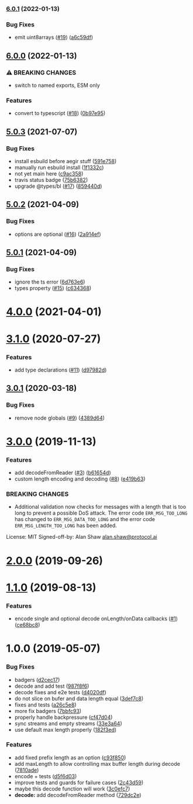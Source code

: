 ### [6.0.1](https://github.com/alanshaw/it-length-prefixed/compare/v6.0.0...v6.0.1) (2022-01-13)


### Bug Fixes

* emit uint8arrays ([#19](https://github.com/alanshaw/it-length-prefixed/issues/19)) ([a6c59df](https://github.com/alanshaw/it-length-prefixed/commit/a6c59df6dab930ee23e7858e7ce7b43094b31efb))

## [6.0.0](https://github.com/alanshaw/it-length-prefixed/compare/v5.0.3...v6.0.0) (2022-01-13)


### ⚠ BREAKING CHANGES

* switch to named exports, ESM only

### Features

* convert to typescript ([#18](https://github.com/alanshaw/it-length-prefixed/issues/18)) ([0b97e95](https://github.com/alanshaw/it-length-prefixed/commit/0b97e95491cc6c68c39367ab70527c5c03f65bc6))

## [5.0.3](https://github.com/alanshaw/it-length-prefixed/compare/v5.0.2...v5.0.3) (2021-07-07)


### Bug Fixes

* install esbuild before aegir stuff ([591e758](https://github.com/alanshaw/it-length-prefixed/commit/591e758600ff13703b93cdb49f00c307311bdc01))
* manually run esbuild install ([1f1332c](https://github.com/alanshaw/it-length-prefixed/commit/1f1332cd479ceb0204740536f23ad375d5c3eb27))
* not yet main here ([c9ac358](https://github.com/alanshaw/it-length-prefixed/commit/c9ac3581b9c69f47fbfbf1ffed98811e235583db))
* travis status badge ([75b6382](https://github.com/alanshaw/it-length-prefixed/commit/75b6382903eb65a25bbc3deb37dfb5160bad38ce))
* upgrade @types/bl ([#17](https://github.com/alanshaw/it-length-prefixed/issues/17)) ([859440d](https://github.com/alanshaw/it-length-prefixed/commit/859440d1bf023a8aa1668b803efae89768081ae0))



## [5.0.2](https://github.com/alanshaw/it-length-prefixed/compare/v5.0.1...v5.0.2) (2021-04-09)


### Bug Fixes

* options are optional ([#16](https://github.com/alanshaw/it-length-prefixed/issues/16)) ([2a914ef](https://github.com/alanshaw/it-length-prefixed/commit/2a914efa323fb40b465ceb33c1b4ca6575d669b5))



## [5.0.1](https://github.com/alanshaw/it-length-prefixed/compare/v5.0.0...v5.0.1) (2021-04-09)


### Bug Fixes

* ignore the ts error ([6d763e6](https://github.com/alanshaw/it-length-prefixed/commit/6d763e688576660296f6c8aedbff1699b9951cd7))
* types property ([#15](https://github.com/alanshaw/it-length-prefixed/issues/15)) ([c634368](https://github.com/alanshaw/it-length-prefixed/commit/c634368c4788293be189a83301c92fd4d0910836))



# [4.0.0](https://github.com/alanshaw/it-length-prefixed/compare/v3.1.0...v4.0.0) (2021-04-01)



<a name="3.1.0"></a>
# [3.1.0](https://github.com/alanshaw/it-length-prefixed/compare/v3.0.1...v3.1.0) (2020-07-27)


### Features

* add type declarations ([#11](https://github.com/alanshaw/it-length-prefixed/issues/11)) ([d97982d](https://github.com/alanshaw/it-length-prefixed/commit/d97982d))



<a name="3.0.1"></a>
## [3.0.1](https://github.com/alanshaw/it-length-prefixed/compare/v3.0.0...v3.0.1) (2020-03-18)


### Bug Fixes

* remove node globals ([#9](https://github.com/alanshaw/it-length-prefixed/issues/9)) ([4389d64](https://github.com/alanshaw/it-length-prefixed/commit/4389d64))



<a name="3.0.0"></a>
# [3.0.0](https://github.com/alanshaw/it-length-prefixed/compare/v2.0.0...v3.0.0) (2019-11-13)


### Features

* add decodeFromReader ([#3](https://github.com/alanshaw/it-length-prefixed/issues/3)) ([b61654d](https://github.com/alanshaw/it-length-prefixed/commit/b61654d))
* custom length encoding and decoding ([#8](https://github.com/alanshaw/it-length-prefixed/issues/8)) ([e419b63](https://github.com/alanshaw/it-length-prefixed/commit/e419b63))


### BREAKING CHANGES

* Additional validation now checks for messages with a length that is too long to prevent a possible DoS attack. The error code `ERR_MSG_TOO_LONG` has changed to `ERR_MSG_DATA_TOO_LONG` and the error code `ERR_MSG_LENGTH_TOO_LONG` has been added.

License: MIT
Signed-off-by: Alan Shaw <alan.shaw@protocol.ai>



<a name="2.0.0"></a>
# [2.0.0](https://github.com/alanshaw/it-length-prefixed/compare/v1.1.0...v2.0.0) (2019-09-26)



<a name="1.1.0"></a>
# [1.1.0](https://github.com/alanshaw/it-length-prefixed/compare/v1.0.0...v1.1.0) (2019-08-13)


### Features

* encode single and optional decode onLength/onData callbacks ([#1](https://github.com/alanshaw/it-length-prefixed/issues/1)) ([ce68bc8](https://github.com/alanshaw/it-length-prefixed/commit/ce68bc8))



<a name="1.0.0"></a>
# 1.0.0 (2019-05-07)


### Bug Fixes

* badgers ([d2cec17](https://github.com/alanshaw/it-length-prefixed/commit/d2cec17))
* decode and add test ([987f8f6](https://github.com/alanshaw/it-length-prefixed/commit/987f8f6))
* decode fixes and e2e tests ([d4020df](https://github.com/alanshaw/it-length-prefixed/commit/d4020df))
* do not slice on bufer and data length equal ([3def7c8](https://github.com/alanshaw/it-length-prefixed/commit/3def7c8))
* fixes and tests ([a26c5e8](https://github.com/alanshaw/it-length-prefixed/commit/a26c5e8))
* more fix badgers ([7bbfc93](https://github.com/alanshaw/it-length-prefixed/commit/7bbfc93))
* properly handle backpressure ([cf47d04](https://github.com/alanshaw/it-length-prefixed/commit/cf47d04))
* sync streams and empty streams ([33e3a64](https://github.com/alanshaw/it-length-prefixed/commit/33e3a64))
* use default max length properly ([182f3ed](https://github.com/alanshaw/it-length-prefixed/commit/182f3ed))


### Features

* add fixed prefix length as an option ([c93f850](https://github.com/alanshaw/it-length-prefixed/commit/c93f850))
* add maxLength to allow controlling max buffer length during decode ([7810ade](https://github.com/alanshaw/it-length-prefixed/commit/7810ade))
* encode + tests ([d5f6d03](https://github.com/alanshaw/it-length-prefixed/commit/d5f6d03))
* improve tests and guards for failure cases ([2c43d59](https://github.com/alanshaw/it-length-prefixed/commit/2c43d59))
* maybe this decode function will work ([3c0efc7](https://github.com/alanshaw/it-length-prefixed/commit/3c0efc7))
* **decode:** add decodeFromReader method ([729dc2e](https://github.com/alanshaw/it-length-prefixed/commit/729dc2e))
